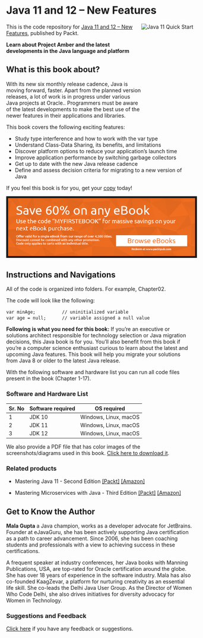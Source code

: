 # Java 11 and 12 – New Features

<a href="https://www.packtpub.com/application-development/java-11-quick-start?utm_source=github&utm_medium=repository&utm_campaign=9781789133271 "><img src="https://dz13w8afd47il.cloudfront.net/sites/default/files/imagecache/ppv4_main_book_cover/B10460_MockupCover.png" alt="Java 11 Quick Start" height="256px" align="right"></a>

This is the code repository for [Java 11 and 12 – New Features](https://www.packtpub.com/application-development/java-11-quick-start?utm_source=github&utm_medium=repository&utm_campaign=9781789133271), published by Packt.

**Learn about Project Amber and the latest developments in the Java language and platform**

## What is this book about?
With its new six monthly release cadence, Java is moving forward, faster. Apart from the planned version releases, a lot of work is in progress under various Java projects at Oracle.. Programmers must be aware of the latest developments to make the best use of the newer features in their applications and libraries.

This book covers the following exciting features:
* Study type interference and how to work with the var type
* Understand Class-Data Sharing, its benefits, and limitations
* Discover platform options to reduce your application’s launch time
* Improve application performance by switching garbage collectors
* Get up to date with the new Java release cadence
* Define and assess decision criteria for migrating to a new version of Java

If you feel this book is for you, get your [copy](https://www.amazon.com/dp/1789133270) today!

<a href="https://www.packtpub.com/?utm_source=github&utm_medium=banner&utm_campaign=GitHubBanner"><img src="https://raw.githubusercontent.com/PacktPublishing/GitHub/master/GitHub.png" 
alt="https://www.packtpub.com/" border="5" /></a>

## Instructions and Navigations
All of the code is organized into folders. For example, Chapter02.

The code will look like the following:
```
var minAge;          // uninitialized variable
var age = null;      // variable assigned a null value
```

**Following is what you need for this book:**
If you’re an executive or solutions architect responsible for technology selection or Java migration decisions, this Java book is for you. You’ll also benefit from this book if you’re a computer science enthusiast curious to learn about the latest and upcoming Java features. This book will help you migrate your solutions from Java 8 or older to the latest Java release.

With the following software and hardware list you can run all code files present in the book (Chapter 1-17).
### Software and Hardware List
| Sr. No | Software required | OS required |
| -------- | ------------------------------------ | ----------------------------------- |
| 1 | JDK 10 | Windows, Linux, macOS |
| 2 | JDK 11 | Windows, Linux, macOS |
| 3 | JDK 12 | Windows, Linux, macOS |

We also provide a PDF file that has color images of the screenshots/diagrams used in this book. [Click here to download it](https://www.packtpub.com/sites/default/files/downloads/9781789133271_ColorImages.pdf).

### Related products
* Mastering Java 11 - Second Edition [[Packt]](https://www.packtpub.com/application-development/mastering-java-11-second-edition?utm_source=github&utm_medium=repository&utm_campaign=9781789137613) [[Amazon]](https://www.amazon.com/dp/1789137616)

* Mastering Microservices with Java - Third Edition [[Packt]](https://www.packtpub.com/application-development/mastering-microservices-java-third-edition?utm_source=github&utm_medium=repository&utm_campaign=9781789530728) [[Amazon]](https://www.amazon.com/dp/1789530725)

## Get to Know the Author
**Mala Gupta**
a Java champion, works as a developer advocate for JetBrains. Founder at eJavaGuru, she has been actively supporting Java certification as a path to career advancement. Since 2006, she has been coaching students and professionals with a view to achieving success in these certifications.

A frequent speaker at industry conferences, her Java books with Manning Publications, USA, are top-rated for Oracle certification around the globe. She has over 18 years of experience in the software industry. Mala has also co-founded KaagZevar, a platform for nurturing creativity as an essential life skill. She co-leads the Delhi Java User Group. As the Director of Women Who Code Delhi, she also drives initiatives for diversity advocacy for Women in Technology.

### Suggestions and Feedback
[Click here](https://docs.google.com/forms/d/e/1FAIpQLSdy7dATC6QmEL81FIUuymZ0Wy9vH1jHkvpY57OiMeKGqib_Ow/viewform) if you have any feedback or suggestions.



